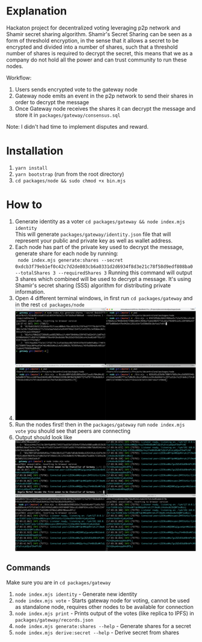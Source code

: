# Explanation

Hackaton project for decentralized voting leveraging p2p network and Shamir secret sharing algorithm.
Shamir's Secret Sharing can be seen as a form of threshold encryption, in the sense that it allows a secret to be encrypted and divided into a number of shares, such that a threshold number of shares is required to decrypt the secret,
this means that we as a company do not hold all the power and can trust community to run these nodes.

Workflow:

1. Users sends encrypted vote to the gateway node
2. Gateway node emits an event in the p2p network to send their shares in order to decrypt the message
3. Once Gateway node receives the shares it can decrypt the message and store it in `packages/gateway/consensus.sql`

Note: I didn't had time to implement disputes and reward.

# Installation

1. `yarn install`
2. `yarn bootstrap` (run from the root directory)
3. `cd packages/node && sudo chmod +x bin.mjs`

# How to

1. Generate identity as a voter `cd packages/gateway && node index.mjs identity`  
   This will generate `packages/gateway/identity.json` file that will represent your public and private key as well as wallet address.
2. Each node has part of the private key used to decrypt the message, generate share for each node by running:  
   ` node index.mjs generate:shares --secret 0xdcb3f79eb1ef0c42c7d2de803cb6a0331d2d6934f8d3e21c78f58d9edf808ba0 --totalShares 3 --requiredShares 3`
   Running this command will output 3 shares which combined will be used to decrypt a message. It's using Shamir's secret sharing (SSS) algorithm for distributing private information.
3. Open 4 different terminal windows, in first run `cd packages/gateway` and in the rest `cd packages/node`
4. ![Screenshot 2022-12-19 at 16.58.35.png](Screenshot%202022-12-19%20at%2016.58.35.png)
5. Run the nodes first! then in the `packages/gateway` run `node index.mjs vote` you should see that peers are connecting
6. Output should look like ![Screenshot 2022-12-19 at 17.03.46.png](Screenshot%202022-12-19%20at%2017.03.46.png)

## Commands

Make sure you are in `cd packages/gateway`

1. `node index.mjs identity` - Generate new identity
2. `node index.mjs vote` - Starts gateway node for voting, cannot be used as standalone node, requires other nodes to be available for connection
3. `node index.mjs print` - Prints output of the votes (like replica to IPFS) in `packages/gateway/records.json`
4. `node index.mjs generate:shares --help` - Generate shares for a secret
5. `node index.mjs derive:secret --help` - Derive secret from shares
